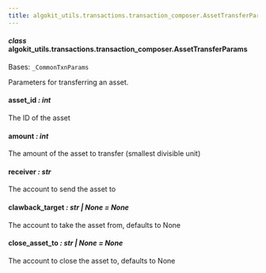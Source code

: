 ```yaml
---
title: algokit_utils.transactions.transaction_composer.AssetTransferParams
---
```


#### _class_ algokit_utils.transactions.transaction_composer.AssetTransferParams

Bases: `_CommonTxnParams`

Parameters for transferring an asset.

#### asset_id _: int_

The ID of the asset

#### amount _: int_

The amount of the asset to transfer (smallest divisible unit)

#### receiver _: str_

The account to send the asset to

#### clawback_target _: str | None_ _= None_

The account to take the asset from, defaults to None

#### close_asset_to _: str | None_ _= None_

The account to close the asset to, defaults to None
